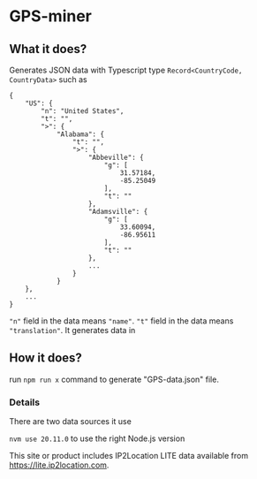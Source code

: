 # GPS-miner

## What it does?

Generates JSON data with Typescript type `Record<CountryCode, CountryData>` such as

```
{
    "US": {
        "n": "United States",
        "t": "",
        ">": {
            "Alabama": {
                "t": "",
                ">": {
                    "Abbeville": {
                        "g": [
                            31.57184,
                            -85.25049
                        ],
                        "t": ""
                    },
                    "Adamsville": {
                        "g": [
                            33.60094,
                            -86.95611
                        ],
                        "t": ""
                    },
                    ...
                }
            }
    },
    ...
}
```

`"n"` field in the data means `"name"`. `"t"` field in the data means `"translation"`. It generates data in 

## How it does?
run `npm run x` command to generate "GPS-data.json" file.

### Details
There are two data sources it use

`nvm use 20.11.0` to use the right Node.js version



This site or product includes IP2Location LITE data available from <a href="https://lite.ip2location.com">https://lite.ip2location.com</a>.